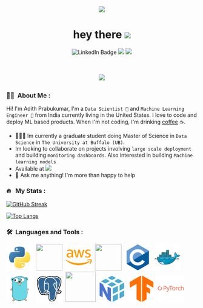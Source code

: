 <div id="header" align="center">
  <img src="https://media.giphy.com/media/zhYSVCirREeIZtONCI/giphy.gif" width="300"/>
</div>

<h1 align="center">hey there <img src="https://media.giphy.com/media/hvRJCLFzcasrR4ia7z/giphy.gif" width="40"></h1>
<p align = "center"
<a href="https://www.linkedin.com/in/adith-prabukumar"><img src="https://img.shields.io/badge/LinkedIn-blue?style=for-the-badge&logo=linkedin&logoColor=white" alt="LinkedIn Badge"></a>
<a href= "mailto:adithprabu27@gmail.com"><img src="https://img.shields.io/badge/Gmail-D14836?style=for-the-badge&logo=gmail&logoColor=white"></a>
<a href= "https://adithprabu.medium.com/"><img src="https://img.shields.io/badge/Medium-12100E?style=for-the-badge&logo=medium&logoColor=white"></a>
</p>

<h1 align="center"><img src="https://media.giphy.com/media/jdPMeyv9rn0hZHh8n9/giphy.gif" width="150"></h1>

### :man_technologist: &nbsp;About Me :

Hi! I'm Adith Prabukumar, I'm a  ```Data Scientist 🚀``` and ```Machine Learning Engineer 🔭``` from India currently living in the United States. I love to code and deploy ML based products. When I'm not coding, I'm drinking [coffee](https://www.cnn.com/2020/04/22/health/healthiest-coffee-brew-wellness/index.html) ☕. 

* 👨🏻‍💻 Im currently a graduate student doing Master of Science in ```Data Science``` in ```The University at Buffalo (UB)```.
* Im looking to collaborate on projects involving ```large scale deployment``` and building ```monitoring dashboards```. Also interested in building ```Machine learning models```
* Available at <a href="https://www.linkedin.com/in/adith-prabukumar"><img src="https://img.shields.io/badge/linkedin-adith--prabukumar-blue"></a>
* 💬 Ask me anything! I'm more than happy to help

### 🔥 &nbsp; My Stats :
[![GitHub Streak](http://github-readme-streak-stats.herokuapp.com?user=adith-prabukumar&theme=dark&background=000000)](https://git.io/streak-stats)

[![Top Langs](https://github-readme-stats.vercel.app/api/top-langs/?username=Adith2710&layout=compact&theme=vision-friendly-dark)](https://github.com/anuraghazra/github-readme-stats)

### 🛠 &nbsp;Languages and Tools :

<p>
<img src="https://github.com/devicons/devicon/blob/master/icons/python/python-original.svg" width="70" height="70"/>&nbsp;
<img src="https://www.vectorlogo.zone/logos/apache_hadoop/apache_hadoop-icon.svg" width="70" height="70"/>&nbsp;
<img src="https://github.com/devicons/devicon/blob/master/icons/amazonwebservices/amazonwebservices-plain-wordmark.svg" width="70" height="70"/>&nbsp;
<img src="https://upload.wikimedia.org/wikipedia/commons/archive/0/05/20190402143626%21Apache_kafka.svg" width="70" height="70"/>&nbsp;
<img src="https://github.com/devicons/devicon/blob/master/icons/c/c-original.svg" width="70" height="70"/>&nbsp;
<img src="https://github.com/devicons/devicon/blob/master/icons/docker/docker-original.svg" width="70" height="70"/>&nbsp;
<img src="https://github.com/devicons/devicon/blob/master/icons/go/go-original.svg" width="70" height="70"/>&nbsp; 
<img src="https://github.com/devicons/devicon/blob/master/icons/postgresql/postgresql-original.svg" width="70" height="70"/>&nbsp;
<img src="https://pandas.pydata.org/static/img/pandas_white.svg" width="80" height="80"/>&nbsp;
<img src="https://github.com/devicons/devicon/blob/master/icons/numpy/numpy-original.svg" width="70" height="70"/>&nbsp;
<img src="https://github.com/devicons/devicon/blob/master/icons/tensorflow/tensorflow-original.svg" width="70" height="70"/>&nbsp;
<img src="https://github.com/devicons/devicon/blob/master/icons/pytorch/pytorch-plain-wordmark.svg" width="70" height="70"/>&nbsp;
</p>


